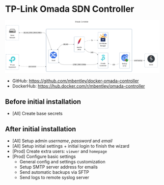 # TP-Link Omada SDN Controller

![diagram](../../docs/diagrams/out/apps/omada-controller.png)

- GitHub: <https://github.com/mbentley/docker-omada-controller>
- DockerHub: <https://hub.docker.com/r/mbentley/omada-controller>

## Before initial installation

- \[All\] Create base secrets

## After initial installation

- \[All\] Setup admin _username_, _password_ and _email_
- \[All\] Setup initial settings + initial login to finish the wizard
- \[Prod\] Create extra users: `viewer` and `homepage`
- \[Prod\] Configure basic settings
    - General config and settings customization
    - Setup SMTP server address for emails
    - Send automatic backups via SFTP
    - Send logs to remote syslog server
